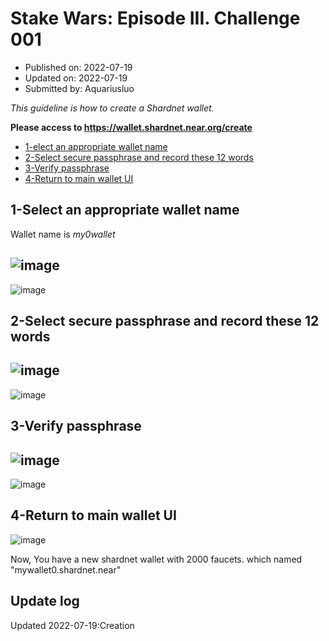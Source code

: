 # Stake Wars: Episode III. Challenge 001
* Published on: 2022-07-19
* Updated on: 2022-07-19
* Submitted by: Aquariusluo

*_This guideline is how to create a Shardnet wallet._*

**Please access to https://wallet.shardnet.near.org/create**
* [1-elect an appropriate wallet name](#1-select-an-appropriate-wallet-name)
* [2-Select secure passphrase and record these 12 words](#2-select-secure-passphrase-and-record-these-12-words)
* [3-Verify passphrase](#3-verify-passphrase)
* [4-Return to main wallet UI](#4-return-to-main-wallet-ui)


## 1-Select an appropriate wallet name
Wallet name is _my0wallet_

![image](https://github.com/aquariusluo/Stakewars-III/blob/main/challenges/images/wallet-0.png)
---
![image](https://github.com/aquariusluo/Stakewars-III/blob/main/challenges/images/wallet-1.png)

## 2-Select secure passphrase and record these 12 words

![image](https://github.com/aquariusluo/Stakewars-III/blob/main/challenges/images/wallet-2.png)
---
![image](https://github.com/aquariusluo/Stakewars-III/blob/main/challenges/images/wallet-3.png)

## 3-Verify passphrase
![image](https://github.com/aquariusluo/Stakewars-III/blob/main/challenges/images/wallet-4.png)
---
![image](https://github.com/aquariusluo/Stakewars-III/blob/main/challenges/images/wallet-5.png)

## 4-Return to main wallet UI

![image](https://github.com/aquariusluo/Stakewars-III/blob/main/challenges/images/wallet-6.png)

Now, You have a new shardnet wallet with 2000 faucets. which named "mywallet0.shardnet.near"

## Update log
Updated 2022-07-19:Creation
